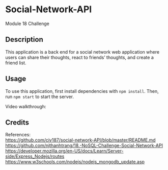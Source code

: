 # Social-Network-API
Module 18 Challenge

## Description

This application is a back end for a social network web application where users can share their thoughts, react to friends’ thoughts, and create a friend list.

## Usage 
To use this application, first install dependencies with `npm install`. Then, run `npm start` to start the server.

Video walkthrough:


## Credits 
References: \
https://github.com/civ187/social-network-API/blob/master/README.md \
https://github.com/njthanhtrang/18.-NoSQL-Challenge-Social-Network-API \
https://developer.mozilla.org/en-US/docs/Learn/Server-side/Express_Nodejs/routes \
https://www.w3schools.com/nodejs/nodejs_mongodb_update.asp